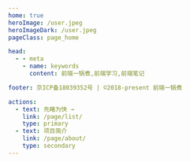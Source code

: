 ```yaml
---
home: true
heroImage: /user.jpeg
heroImageDark: /user.jpeg
pageClass: page_home

head:
  - - meta
    - name: keywords
      content: 前端一锅煮,前端学习,前端笔记

footer: 京ICP备18039352号 | ©2018-present 前端一锅煮

actions:
  - text: 先睹为快 →
    link: /page/list/
    type: primary
  - text: 项目简介
    link: /page/about/
    type: secondary
---
```


<vHome/>

<style lang="scss">
.page_home {
  .navbar{
    .logo {
      border-radius: 100px;
    }
  }

  .home {
    .hero {
      img {
        max-height: 120px;
        border-radius: 100%;
        overflow: hidden;
      }

      h1 {
        font-size: 2.2rem;
      }

      .description {
        font-size: 1.4rem;
      }

      .action-button {
        padding: 0.6rem 1.2rem;
      }
    }
  }
  @media (max-width: 419px) {
    .home {
      .hero {
        img {
          max-height: 100px;
          border-radius: 100%;
          overflow: hidden;
        }

        h1 {
          font-size: 1.2rem;
        }

        .description {
          font-size: 1rem;
        }

        .action-button {
          padding: 0.2rem 0.6rem;
        }
      }
    }
  }
}
</style>